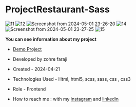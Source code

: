 # ProjectRestaurant-Sass

![11](https://github.com/zohreFaraji/projectSass030202/assets/165832749/288e34b2-826c-4aee-b2b8-b5a2672322b2)
![12](https://github.com/zohreFaraji/projectSass030202/assets/165832749/9097df3c-938f-461f-b76a-24d1d7503553)
![Screenshot from 2024-05-01 23-26-20](https://github.com/zohreFaraji/projectSass030202/assets/165832749/ea2aeb67-869d-4d50-9570-e0dc0acd34bb)
![14](https://github.com/zohreFaraji/projectSass030202/assets/165832749/b3115365-3361-48c6-9595-ec8e5b0dfb93)
![Screenshot from 2024-05-01 23-27-25](https://github.com/zohreFaraji/projectSass030202/assets/165832749/c19b44a6-a568-4249-ba02-e15852b8a1b4)
![15](https://github.com/zohreFaraji/projectSass030202/assets/165832749/1555ee45-b3a2-4cbc-9e5e-96068082c46b)


 **You can see information about my project**
 
- [Demo Project](https://zohrefaraji.github.io/projectSass030202/)

- Developed by zohre faraji

- Created - 2024-04-21

- Technologies Used - Html, html5, scss, sass,  css , css3

- Role - Frontend

- How to reach me : with my [instagram](https://www.instagram.com/zohrefaraji212/) and [linkedin](https://www.linkedin.com/in/zohre-faraji-41822315a/)

